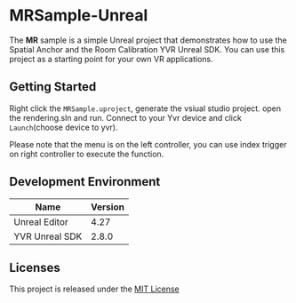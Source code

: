 # MRSample-Unreal

The **MR** sample is a simple Unreal project that demonstrates how to use the Spatial Anchor and the Room Calibration YVR Unreal SDK. You can use this project as a starting point for your own VR applications.

## Getting Started
Right click the `MRSample.uproject`, generate the vsiual studio project. open the rendering.sln and run. Connect to your Yvr device and click `Launch`(choose device to yvr).

Please note that the menu is on the left controller, you can use index trigger on right controller to execute the function.

## Development Environment
| **Name** | **Version** |
| ----  |  ----      |
| Unreal Editor | 4.27 |
| YVR Unreal SDK | 2.8.0 |

## Licenses
This project is released under the [MIT License](https://github.com/YVRDeveloper/MRSample-Unreal/blob/main/LICENSE)